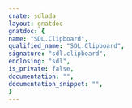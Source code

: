 ```yaml
---
crate: sdlada
layout: gnatdoc
gnatdoc: {
name: "SDL.Clipboard",
qualified_name: "SDL.Clipboard",
signature: "sdl.clipboard",
enclosing: "sdl",
is_private: false,
documentation: "",
documentation_snippet: "",
}
---
```

